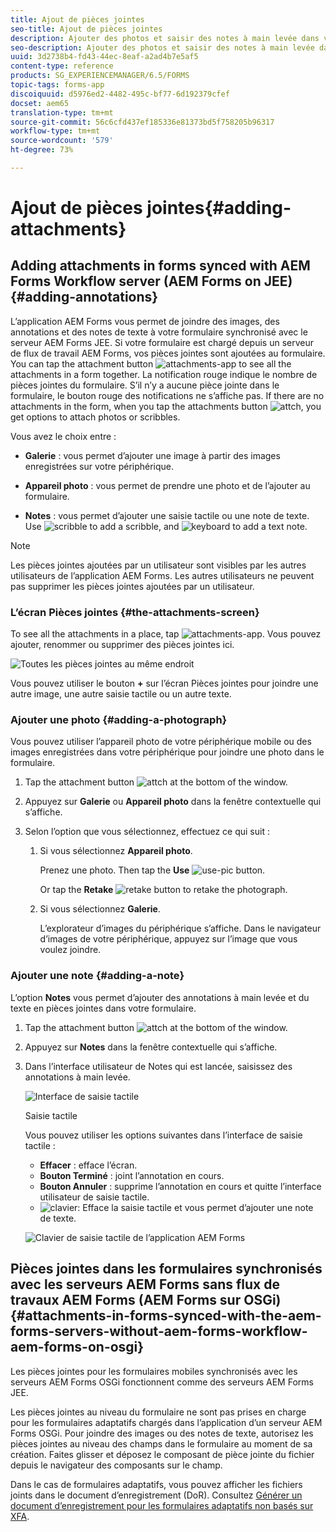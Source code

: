 ```yaml
---
title: Ajout de pièces jointes
seo-title: Ajout de pièces jointes
description: Ajouter des photos et saisir des notes à main levée dans votre tâche dans l’application AEM Forms
seo-description: Ajouter des photos et saisir des notes à main levée dans votre tâche dans l’application AEM Forms
uuid: 3d2738b4-fd43-44ec-8eaf-a2ad4b7e5af5
content-type: reference
products: SG_EXPERIENCEMANAGER/6.5/FORMS
topic-tags: forms-app
discoiquuid: d5976ed2-4482-495c-bf77-6d192379cfef
docset: aem65
translation-type: tm+mt
source-git-commit: 56c6cfd437ef185336e81373bd5f758205b96317
workflow-type: tm+mt
source-wordcount: '579'
ht-degree: 73%

---
```



# Ajout de pièces jointes{#adding-attachments}

## Adding attachments in forms synced with AEM Forms Workflow server (AEM Forms on JEE) {#adding-annotations}

L’application AEM Forms vous permet de joindre des images, des annotations et des notes de texte à votre formulaire synchronisé avec le serveur AEM Forms JEE. Si votre formulaire est chargé depuis un serveur de flux de travail AEM Forms, vos pièces jointes sont ajoutées au formulaire. You can tap the attachment button ![attachments-app](assets/attachments-app.png) to see all the attachments in a form together. La notification rouge indique le nombre de pièces jointes du formulaire. S’il n’y a aucune pièce jointe dans le formulaire, le bouton rouge des notifications ne s’affiche pas. If there are no attachments in the form, when you tap the attachments button ![attch](assets/attch.png), you get options to attach photos or scribbles.

Vous avez le choix entre :

* **Galerie** : vous permet d’ajouter une image à partir des images enregistrées sur votre périphérique.

* **Appareil photo** : vous permet de prendre une photo et de l’ajouter au formulaire. 

* **Notes** : vous permet d’ajouter une saisie tactile ou une note de texte. Use ![scribble](assets/scribble.png) to add a scribble, and ![keyboard](assets/keyboard.png) to add a text note.

>[!NOTE]
>
>Les pièces jointes ajoutées par un utilisateur sont visibles par les autres utilisateurs de l’application AEM Forms. Les autres utilisateurs ne peuvent pas supprimer les pièces jointes ajoutées par un utilisateur.


### L’écran Pièces jointes {#the-attachments-screen}

To see all the attachments in a place, tap ![attachments-app](assets/attachments-app.png). Vous pouvez ajouter, renommer ou supprimer des pièces jointes ici.

![Toutes les pièces jointes au même endroit](assets/attachments-screen.png)

Vous pouvez utiliser le bouton **+** sur l’écran Pièces jointes pour joindre une autre image, une autre saisie tactile ou un autre texte.

### Ajouter une photo {#adding-a-photograph}

Vous pouvez utiliser l’appareil photo de votre périphérique mobile ou des images enregistrées dans votre périphérique pour joindre une photo dans le formulaire.

1. Tap the attachment button ![attch](assets/attch.png) at the bottom of the window.
1. Appuyez sur **Galerie** ou **Appareil photo** dans la fenêtre contextuelle qui s’affiche.
1. Selon l’option que vous sélectionnez, effectuez ce qui suit :

   1. Si vous sélectionnez **Appareil photo**.

      Prenez une photo. Then tap the **Use** ![use-pic](assets/use-pic.png) button.

      Or tap the **Retake** ![retake](assets/retake.png) button to retake the photograph.

   1. Si vous sélectionnez **Galerie**.

      L’explorateur d’images du périphérique s’affiche. Dans le navigateur d’images de votre périphérique, appuyez sur l’image que vous voulez joindre.

### Ajouter une note {#adding-a-note}

L’option **Notes** vous permet d’ajouter des annotations à main levée et du texte en pièces jointes dans votre formulaire.

1. Tap the attachment button ![attch](assets/attch.png) at the bottom of the window.
1. Appuyez sur **Notes** dans la fenêtre contextuelle qui s’affiche.
1. Dans l’interface utilisateur de Notes qui est lancée, saisissez des annotations à main levée.

   ![Interface de saisie tactile](assets/scribble-ui.png)

   Saisie tactile

   Vous pouvez utiliser les options suivantes dans l’interface de saisie tactile :

   * **Effacer** : efface l’écran.
   * **Bouton Terminé** : joint l’annotation en cours.
   * **Bouton Annuler** : supprime l’annotation en cours et quitte l’interface utilisateur de saisie tactile.
   * ![clavier](assets/keyboard.png): Efface la saisie tactile et vous permet d’ajouter une note de texte.

   ![Clavier de saisie tactile de l’application AEM Forms](assets/keyboard-inapp.png)

## Pièces jointes dans les formulaires synchronisés avec les serveurs AEM Forms sans flux de travaux AEM Forms (AEM Forms sur OSGi) {#attachments-in-forms-synced-with-the-aem-forms-servers-without-aem-forms-workflow-aem-forms-on-osgi}

Les pièces jointes pour les formulaires mobiles synchronisés avec les serveurs AEM Forms OSGi fonctionnent comme des serveurs AEM Forms JEE.

Les pièces jointes au niveau du formulaire ne sont pas prises en charge pour les formulaires adaptatifs chargés dans l’application d’un serveur AEM Forms OSGi. Pour joindre des images ou des notes de texte, autorisez les pièces jointes au niveau des champs dans le formulaire au moment de sa création. Faites glisser et déposez le composant de pièce jointe du fichier depuis le navigateur des composants sur le champ.

Dans le cas de formulaires adaptatifs, vous pouvez afficher les fichiers joints dans le document d’enregistrement (DoR). Consultez [Générer un document d’enregistrement pour les formulaires adaptatifs non basés sur XFA](../../forms/using/generate-document-of-record-for-non-xfa-based-adaptive-forms.md).
